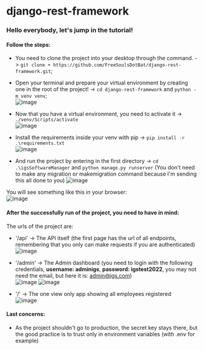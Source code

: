 # django-rest-framework
 
### Hello everybody, let's jump in the tutorial!

#### Follow the steps:
* You need to clone the project into your desktop through the command. -> `git clone + https://github.com/FreeSoulsDotBat/django-rest-framework.git`;
* Open your terminal and prepare your virtual environment by creating one in the root of the project! -> `cd django-rest-framework` and `python -m venv venv`;<br>
![image](https://user-images.githubusercontent.com/65923588/196241991-b1426edc-19d5-4526-8c27-230276f0cf52.png)

* Now that you have a virtual environment, you need to activate it -> `./venv/Scripts/activate`<br>
![image](https://user-images.githubusercontent.com/65923588/196242123-355a62c1-df97-41bf-9932-a66281ddcf8b.png)

* Install the requirements inside your venv with pip -> `pip install -r .\requirements.txt`<br>
![image](https://user-images.githubusercontent.com/65923588/196242407-e730607c-679d-4818-9579-7201c5b172ae.png)

* And run the project by entering in the first directory -> `cd .\igsSoftwareManager` and `python manage.py runserver` (You don't need to make any migration or makemigration command because I'm sending this all done to you)
![image](https://user-images.githubusercontent.com/65923588/196242631-f5fd6d44-b8d3-43b1-877d-a48a483cd53a.png)

You will see something like this in your browser:<br>
![image](https://user-images.githubusercontent.com/65923588/196242814-d0fbb660-708b-484f-9a07-fbde0258a516.png)



#### After the successfully run of the project, you need to have in mind:

The urls of the project are:
* '/api' -> The API itself (the first page has the url of all endpoints, remembering that you only can make requests if you are authenticated)<br>
![image](https://user-images.githubusercontent.com/65923588/196243093-ae19a5b9-2f1f-4eeb-b6c4-3598cb92e7a5.png)

* '/admin' -> The Admin dashboard (you need to login with the following credentials, **username: adminigs**, **password: igstest2022**, you may not need the email, but here it is: admin@igs.com)<br>
![image](https://user-images.githubusercontent.com/65923588/196243175-22f623f7-2e09-4f25-b563-0b23a2babdb7.png)
![image](https://user-images.githubusercontent.com/65923588/196243207-936aba14-703e-4c58-8841-73b2eaba2e60.png)

* '/' -> The one view only app showing all employees registered<br>
![image](https://user-images.githubusercontent.com/65923588/196243321-51108d7c-c0a8-4714-a5c8-09347858c440.png)



#### Last concerns:

* As the project shouldn't go to production, the secret key stays there, but the good practice is to trust only in environment variables (with .env for example)
